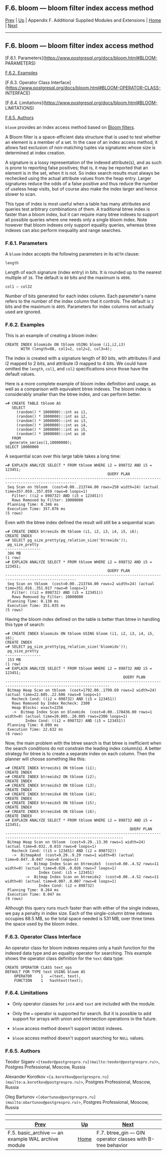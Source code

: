 F.6. bloom — bloom filter index access method  
---  
[Prev](https://www.postgresql.org/docs/basic-archive.html "F.5. basic_archive — an example WAL archive module") | [Up](https://www.postgresql.org/docs/contrib.html "Appendix F. Additional Supplied Modules and Extensions") | Appendix F. Additional Supplied Modules and Extensions | [Home](https://www.postgresql.org/docs/index.html "PostgreSQL 17.4 Documentation") |  [Next](https://www.postgresql.org/docs/btree-gin.html "F.7. btree_gin — GIN operator classes with B-tree behavior")  
  
* * *

## F.6. bloom — bloom filter index access method #

[F.6.1. Parameters](https://www.postgresql.org/docs/bloom.html#BLOOM-
PARAMETERS)

[F.6.2. Examples](https://www.postgresql.org/docs/bloom.html#BLOOM-EXAMPLES)

[F.6.3. Operator Class
Interface](https://www.postgresql.org/docs/bloom.html#BLOOM-OPERATOR-CLASS-
INTERFACE)

[F.6.4. Limitations](https://www.postgresql.org/docs/bloom.html#BLOOM-
LIMITATIONS)

[F.6.5. Authors](https://www.postgresql.org/docs/bloom.html#BLOOM-AUTHORS)

`bloom` provides an index access method based on [Bloom
filters](https://en.wikipedia.org/wiki/Bloom_filter).

A Bloom filter is a space-efficient data structure that is used to test
whether an element is a member of a set. In the case of an index access
method, it allows fast exclusion of non-matching tuples via signatures whose
size is determined at index creation.

A signature is a lossy representation of the indexed attribute(s), and as such
is prone to reporting false positives; that is, it may be reported that an
element is in the set, when it is not. So index search results must always be
rechecked using the actual attribute values from the heap entry. Larger
signatures reduce the odds of a false positive and thus reduce the number of
useless heap visits, but of course also make the index larger and hence slower
to scan.

This type of index is most useful when a table has many attributes and queries
test arbitrary combinations of them. A traditional btree index is faster than
a bloom index, but it can require many btree indexes to support all possible
queries where one needs only a single bloom index. Note however that bloom
indexes only support equality queries, whereas btree indexes can also perform
inequality and range searches.

### F.6.1. Parameters #

A `bloom` index accepts the following parameters in its `WITH` clause:

`length`

    

Length of each signature (index entry) in bits. It is rounded up to the
nearest multiple of `16`. The default is `80` bits and the maximum is `4096`.

`col1 — col32`

    

Number of bits generated for each index column. Each parameter's name refers
to the number of the index column that it controls. The default is `2` bits
and the maximum is `4095`. Parameters for index columns not actually used are
ignored.

### F.6.2. Examples #

This is an example of creating a bloom index:

    
    
    CREATE INDEX bloomidx ON tbloom USING bloom (i1,i2,i3)
           WITH (length=80, col1=2, col2=2, col3=4);
    

The index is created with a signature length of 80 bits, with attributes i1
and i2 mapped to 2 bits, and attribute i3 mapped to 4 bits. We could have
omitted the `length`, `col1`, and `col2` specifications since those have the
default values.

Here is a more complete example of bloom index definition and usage, as well
as a comparison with equivalent btree indexes. The bloom index is considerably
smaller than the btree index, and can perform better.

    
    
    =# CREATE TABLE tbloom AS
       SELECT
         (random() * 1000000)::int as i1,
         (random() * 1000000)::int as i2,
         (random() * 1000000)::int as i3,
         (random() * 1000000)::int as i4,
         (random() * 1000000)::int as i5,
         (random() * 1000000)::int as i6
       FROM
      generate_series(1,10000000);
    SELECT 10000000
    

A sequential scan over this large table takes a long time:

    
    
    =# EXPLAIN ANALYZE SELECT * FROM tbloom WHERE i2 = 898732 AND i5 = 123451;
                                                  QUERY PLAN
    -------------------------------------------------------------------​-----------------------------------
     Seq Scan on tbloom  (cost=0.00..213744.00 rows=250 width=24) (actual time=357.059..357.059 rows=0 loops=1)
       Filter: ((i2 = 898732) AND (i5 = 123451))
       Rows Removed by Filter: 10000000
     Planning Time: 0.346 ms
     Execution Time: 357.076 ms
    (5 rows)
    

Even with the btree index defined the result will still be a sequential scan:

    
    
    =# CREATE INDEX btreeidx ON tbloom (i1, i2, i3, i4, i5, i6);
    CREATE INDEX
    =# SELECT pg_size_pretty(pg_relation_size('btreeidx'));
     pg_size_pretty
    ----------------
     386 MB
    (1 row)
    =# EXPLAIN ANALYZE SELECT * FROM tbloom WHERE i2 = 898732 AND i5 = 123451;
                                                  QUERY PLAN
    -------------------------------------------------------------------​-----------------------------------
     Seq Scan on tbloom  (cost=0.00..213744.00 rows=2 width=24) (actual time=351.016..351.017 rows=0 loops=1)
       Filter: ((i2 = 898732) AND (i5 = 123451))
       Rows Removed by Filter: 10000000
     Planning Time: 0.138 ms
     Execution Time: 351.035 ms
    (5 rows)
    

Having the bloom index defined on the table is better than btree in handling
this type of search:

    
    
    =# CREATE INDEX bloomidx ON tbloom USING bloom (i1, i2, i3, i4, i5, i6);
    CREATE INDEX
    =# SELECT pg_size_pretty(pg_relation_size('bloomidx'));
     pg_size_pretty
    ----------------
     153 MB
    (1 row)
    =# EXPLAIN ANALYZE SELECT * FROM tbloom WHERE i2 = 898732 AND i5 = 123451;
                                                         QUERY PLAN
    -------------------------------------------------------------------​--------------------------------------------------
     Bitmap Heap Scan on tbloom  (cost=1792.00..1799.69 rows=2 width=24) (actual time=22.605..22.606 rows=0 loops=1)
       Recheck Cond: ((i2 = 898732) AND (i5 = 123451))
       Rows Removed by Index Recheck: 2300
       Heap Blocks: exact=2256
       ->  Bitmap Index Scan on bloomidx  (cost=0.00..178436.00 rows=1 width=0) (actual time=20.005..20.005 rows=2300 loops=1)
             Index Cond: ((i2 = 898732) AND (i5 = 123451))
     Planning Time: 0.099 ms
     Execution Time: 22.632 ms
    (8 rows)
    

Now, the main problem with the btree search is that btree is inefficient when
the search conditions do not constrain the leading index column(s). A better
strategy for btree is to create a separate index on each column. Then the
planner will choose something like this:

    
    
    =# CREATE INDEX btreeidx1 ON tbloom (i1);
    CREATE INDEX
    =# CREATE INDEX btreeidx2 ON tbloom (i2);
    CREATE INDEX
    =# CREATE INDEX btreeidx3 ON tbloom (i3);
    CREATE INDEX
    =# CREATE INDEX btreeidx4 ON tbloom (i4);
    CREATE INDEX
    =# CREATE INDEX btreeidx5 ON tbloom (i5);
    CREATE INDEX
    =# CREATE INDEX btreeidx6 ON tbloom (i6);
    CREATE INDEX
    =# EXPLAIN ANALYZE SELECT * FROM tbloom WHERE i2 = 898732 AND i5 = 123451;
                                                            QUERY PLAN
    -------------------------------------------------------------------​--------------------------------------------------------
     Bitmap Heap Scan on tbloom  (cost=9.29..13.30 rows=1 width=24) (actual time=0.032..0.033 rows=0 loops=1)
       Recheck Cond: ((i5 = 123451) AND (i2 = 898732))
       ->  BitmapAnd  (cost=9.29..9.29 rows=1 width=0) (actual time=0.047..0.047 rows=0 loops=1)
             ->  Bitmap Index Scan on btreeidx5  (cost=0.00..4.52 rows=11 width=0) (actual time=0.026..0.026 rows=7 loops=1)
                   Index Cond: (i5 = 123451)
             ->  Bitmap Index Scan on btreeidx2  (cost=0.00..4.52 rows=11 width=0) (actual time=0.007..0.007 rows=8 loops=1)
                   Index Cond: (i2 = 898732)
     Planning Time: 0.264 ms
     Execution Time: 0.047 ms
    (9 rows)
    

Although this query runs much faster than with either of the single indexes,
we pay a penalty in index size. Each of the single-column btree indexes
occupies 88.5 MB, so the total space needed is 531 MB, over three times the
space used by the bloom index.

### F.6.3. Operator Class Interface #

An operator class for bloom indexes requires only a hash function for the
indexed data type and an equality operator for searching. This example shows
the operator class definition for the `text` data type:

    
    
    CREATE OPERATOR CLASS text_ops
    DEFAULT FOR TYPE text USING bloom AS
        OPERATOR    1   =(text, text),
        FUNCTION    1   hashtext(text);
    

### F.6.4. Limitations #

  * Only operator classes for `int4` and `text` are included with the module.

  * Only the `=` operator is supported for search. But it is possible to add support for arrays with union and intersection operations in the future.

  * `bloom` access method doesn't support `UNIQUE` indexes.

  * `bloom` access method doesn't support searching for `NULL` values.

### F.6.5. Authors #

Teodor Sigaev `<[teodor@postgrespro.ru](mailto:teodor@postgrespro.ru)>`,
Postgres Professional, Moscow, Russia

Alexander Korotkov
`<[a.korotkov@postgrespro.ru](mailto:a.korotkov@postgrespro.ru)>`, Postgres
Professional, Moscow, Russia

Oleg Bartunov `<[obartunov@postgrespro.ru](mailto:obartunov@postgrespro.ru)>`,
Postgres Professional, Moscow, Russia

* * *

[Prev](https://www.postgresql.org/docs/basic-archive.html "F.5. basic_archive — an example WAL archive module") | [Up](https://www.postgresql.org/docs/contrib.html "Appendix F. Additional Supplied Modules and Extensions") |  [Next](https://www.postgresql.org/docs/btree-gin.html "F.7. btree_gin — GIN operator classes with B-tree behavior")  
---|---|---  
F.5. basic_archive — an example WAL archive module  | [Home](https://www.postgresql.org/docs/index.html "PostgreSQL 17.4 Documentation") |  F.7. btree_gin — GIN operator classes with B-tree behavior

